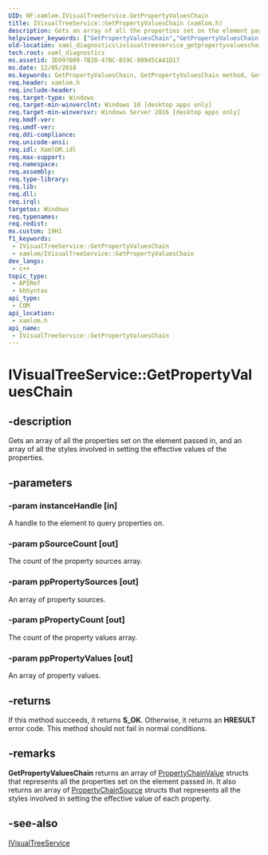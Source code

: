 ```yaml
---
UID: NF:xamlom.IVisualTreeService.GetPropertyValuesChain
title: IVisualTreeService::GetPropertyValuesChain (xamlom.h)
description: Gets an array of all the properties set on the element passed in, and an array of all the styles involved in setting the effective values of the properties.
helpviewer_keywords: ["GetPropertyValuesChain","GetPropertyValuesChain method","GetPropertyValuesChain method","IVisualTreeService interface","IVisualTreeService interface","GetPropertyValuesChain method","IVisualTreeService.GetPropertyValuesChain","IVisualTreeService::GetPropertyValuesChain","xaml_diagnostics.ivisualtreeservice_getpropertyvalueschain","xamlom/IVisualTreeService::GetPropertyValuesChain"]
old-location: xaml_diagnostics\ivisualtreeservice_getpropertyvalueschain.htm
tech.root: xaml_diagnostics
ms.assetid: 3D997B09-7B20-47BC-B19C-98945CA41D17
ms.date: 12/05/2018
ms.keywords: GetPropertyValuesChain, GetPropertyValuesChain method, GetPropertyValuesChain method,IVisualTreeService interface, IVisualTreeService interface,GetPropertyValuesChain method, IVisualTreeService.GetPropertyValuesChain, IVisualTreeService::GetPropertyValuesChain, xaml_diagnostics.ivisualtreeservice_getpropertyvalueschain, xamlom/IVisualTreeService::GetPropertyValuesChain
req.header: xamlom.h
req.include-header: 
req.target-type: Windows
req.target-min-winverclnt: Windows 10 [desktop apps only]
req.target-min-winversvr: Windows Server 2016 [desktop apps only]
req.kmdf-ver: 
req.umdf-ver: 
req.ddi-compliance: 
req.unicode-ansi: 
req.idl: XamlOM.idl
req.max-support: 
req.namespace: 
req.assembly: 
req.type-library: 
req.lib: 
req.dll: 
req.irql: 
targetos: Windows
req.typenames: 
req.redist: 
ms.custom: 19H1
f1_keywords:
 - IVisualTreeService::GetPropertyValuesChain
 - xamlom/IVisualTreeService::GetPropertyValuesChain
dev_langs:
 - c++
topic_type:
 - APIRef
 - kbSyntax
api_type:
 - COM
api_location:
 - xamlom.h
api_name:
 - IVisualTreeService::GetPropertyValuesChain
---
```


# IVisualTreeService::GetPropertyValuesChain


## -description

Gets an array of all the
    properties set on the element passed in, and an array of all the styles involved in setting the effective values of the properties.

## -parameters

### -param instanceHandle [in]

A handle to the element to query properties on.

### -param pSourceCount [out]

The count of the property sources array.

### -param ppPropertySources [out]

An array of property sources.

### -param pPropertyCount [out]

The count of the property values array.

### -param ppPropertyValues [out]

An array of property values.

## -returns

If this method succeeds, it returns <b>S_OK</b>. Otherwise, it returns an <b>HRESULT</b> error code. This 
    method should not fail in normal conditions.

## -remarks

<b>GetPropertyValuesChain</b> returns an array of <a href="/previous-versions/windows/desktop/api/xamlom/ns-xamlom-propertychainvalue">PropertyChainValue</a> structs that represents all the
    properties set on the element passed in. It also returns an array of <a href="/previous-versions/windows/desktop/api/xamlom/ns-xamlom-propertychainsource">PropertyChainSource</a> structs that represents all the styles involved in setting the effective value of each property.

## -see-also

<a href="/previous-versions/windows/desktop/api/xamlom/nn-xamlom-ivisualtreeservice">IVisualTreeService</a>

